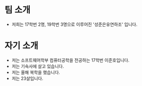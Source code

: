 # 팀 소개
* 저희는 17학번 2명, 19학번 3명으로 이루어진 '성준은유연하조' 입니다.

# 자기 소개
* 저는 소프트웨어학부 컴퓨터공학을 전공하는 17학번 이준호입니다.
* 저는 기숙사에 살고 있습니다.
* 저는 올해 복학을 했습니다.
* 저는 23살입니다.